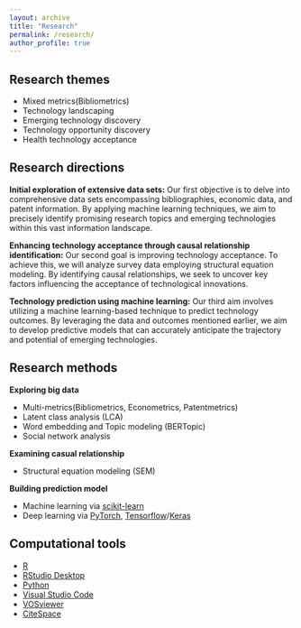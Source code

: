 ```yaml
---
layout: archive
title: "Research"
permalink: /research/
author_profile: true
---
```


## Research themes

- Mixed metrics(Bibliometrics)
- Technology landscaping
- Emerging technology discovery
- Technology opportunity discovery
- Health technology acceptance

## Research directions

__Initial exploration of extensive data sets:__ Our first objective is to delve into comprehensive data sets encompassing bibliographies, economic data, and patent information. By applying machine learning techniques, we aim to precisely identify promising research topics and emerging technologies within this vast information landscape.

__Enhancing technology acceptance through causal relationship identification:__ Our second goal is improving technology acceptance. To achieve this, we will analyze survey data employing structural equation modeling. By identifying causal relationships, we seek to uncover key factors influencing the acceptance of technological innovations.

__Technology prediction using machine learning:__ Our third aim involves utilizing a machine learning-based technique to predict technology outcomes. By leveraging the data and outcomes mentioned earlier, we aim to develop predictive models that can accurately anticipate the trajectory and potential of emerging technologies.

## Research methods

__Exploring big data__
- Multi-metrics(Bibliometrics, Econometrics, Patentmetrics)
- Latent class analysis (LCA)
- Word embedding and Topic modeling (BERTopic)
- Social network analysis

__Examining casual relationship__
- Structural equation modeling (SEM)

__Building prediction model__
- Machine learning via [scikit-learn](https://scikit-learn.org/)
- Deep learning via [PyTorch](https://pytorch.org/), [Tensorflow](https://www.tensorflow.org/)/[Keras](https://keras.io/)

## Computational tools

- [R](https://www.r-project.org/)
- [RStudio Desktop](https://posit.co/download/rstudio-desktop/)
- [Python](https://www.python.org/)
- [Visual Studio Code](https://code.visualstudio.com/)
- [VOSviewer](https://www.vosviewer.com/)
- [CiteSpace](http://cluster.cis.drexel.edu/~cchen/citespace/)